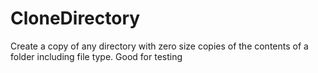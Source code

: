 # CloneDirectory
Create a copy of any directory with zero size copies of the contents of a folder including file type. Good for testing 
